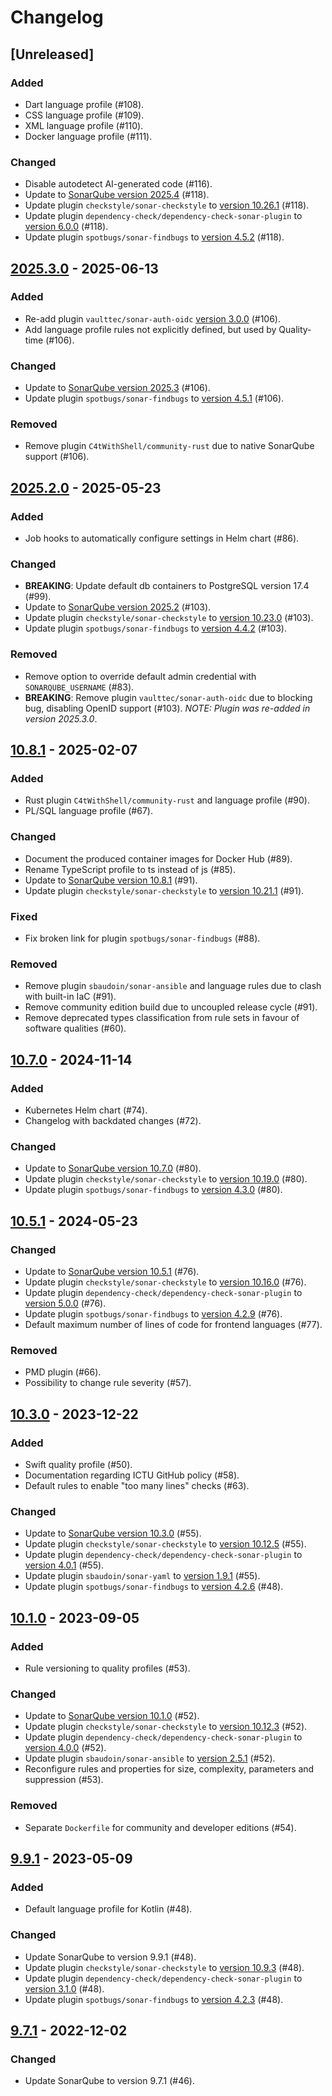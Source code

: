 # Changelog

## [Unreleased]

### Added

- Dart language profile (#108).
- CSS language profile (#109).
- XML language profile (#110).
- Docker language profile (#111).

### Changed

- Disable autodetect AI-generated code (#116).
- Update to [SonarQube version 2025.4](https://www.sonarsource.com/products/sonarqube/whats-new/2025-4/) (#118).
- Update plugin `checkstyle/sonar-checkstyle` to [version 10.26.1](https://github.com/checkstyle/sonar-checkstyle/releases/tag/10.26.1) (#118).
- Update plugin `dependency-check/dependency-check-sonar-plugin` to [version 6.0.0](https://github.com/dependency-check/dependency-check-sonar-plugin/releases/tag/6.0.0) (#118).
- Update plugin `spotbugs/sonar-findbugs` to [version 4.5.2](https://github.com/spotbugs/sonar-findbugs/releases/tag/4.5.2) (#118).

## [2025.3.0](https://github.com/ICTU/sonar/releases/tag/2025.3.0) - 2025-06-13

### Added

- Re-add plugin `vaulttec/sonar-auth-oidc` [version 3.0.0](https://github.com/vaulttec/sonar-auth-oidc/releases/tag/3.0.0) (#106).
- Add language profile rules not explicitly defined, but used by Quality-time (#106).

### Changed

- Update to [SonarQube version 2025.3](https://www.sonarsource.com/products/sonarqube/whats-new/2025-3/) (#106).
- Update plugin `spotbugs/sonar-findbugs` to [version 4.5.1](https://github.com/spotbugs/sonar-findbugs/releases/tag/4.5.1) (#106).

### Removed

- Remove plugin `C4tWithShell/community-rust` due to native SonarQube support (#106).

## [2025.2.0](https://github.com/ICTU/sonar/releases/tag/2025.2.0) - 2025-05-23

### Added

- Job hooks to automatically configure settings in Helm chart (#86).

### Changed

- **BREAKING**: Update default db containers to PostgreSQL version 17.4 (#99).
- Update to [SonarQube version 2025.2](https://www.sonarsource.com/products/sonarqube/whats-new/2025-2/) (#103).
- Update plugin `checkstyle/sonar-checkstyle` to [version 10.23.0](https://github.com/checkstyle/sonar-checkstyle/releases/tag/10.23.0) (#103).
- Update plugin `spotbugs/sonar-findbugs` to [version 4.4.2](https://github.com/spotbugs/sonar-findbugs/releases/tag/4.4.2) (#103).

### Removed

- Remove option to override default admin credential with `SONARQUBE_USERNAME` (#83).
- **BREAKING**: Remove plugin `vaulttec/sonar-auth-oidc` due to blocking bug, disabling OpenID support (#103). _NOTE: Plugin was re-added in version 2025.3.0_.

## [10.8.1](https://github.com/ICTU/sonar/releases/tag/10.8.1) - 2025-02-07

### Added

- Rust plugin `C4tWithShell/community-rust` and language profile (#90).
- PL/SQL language profile (#67).

### Changed

- Document the produced container images for Docker Hub (#89).
- Rename TypeScript profile to ts instead of js (#85).
- Update to [SonarQube version 10.8.1](https://www.sonarsource.com/products/sonarqube/whats-new/sonarqube-10-7/) (#91).
- Update plugin `checkstyle/sonar-checkstyle` to [version 10.21.1](https://github.com/checkstyle/sonar-checkstyle/releases/tag/10.21.1) (#91).

### Fixed

- Fix broken link for plugin `spotbugs/sonar-findbugs` (#88).

### Removed

- Remove plugin `sbaudoin/sonar-ansible` and language rules due to clash with built-in IaC (#91).
- Remove community edition build due to uncoupled release cycle (#91).
- Remove deprecated types classification from rule sets in favour of software qualities (#60).

## [10.7.0](https://github.com/ICTU/sonar/releases/tag/10.7.0) - 2024-11-14

### Added

- Kubernetes Helm chart (#74).
- Changelog with backdated changes (#72).

### Changed

- Update to [SonarQube version 10.7.0](https://www.sonarsource.com/products/sonarqube/whats-new/sonarqube-10-7/) (#80).
- Update plugin `checkstyle/sonar-checkstyle` to [version 10.19.0](https://github.com/checkstyle/sonar-checkstyle/releases/tag/10.19.0) (#80).
- Update plugin `spotbugs/sonar-findbugs` to [version 4.3.0](https://github.com/spotbugs/sonar-findbugs/releases/tag/4.3.0) (#80).

## [10.5.1](https://github.com/ICTU/sonar/releases/tag/10.5.1) - 2024-05-23

### Changed

- Update to [SonarQube version 10.5.1](https://www.sonarsource.com/products/sonarqube/whats-new/sonarqube-10-5/) (#76).
- Update plugin `checkstyle/sonar-checkstyle` to [version 10.16.0](https://github.com/checkstyle/sonar-checkstyle/releases/tag/10.16.0) (#76).
- Update plugin `dependency-check/dependency-check-sonar-plugin` to [version 5.0.0](https://github.com/dependency-check/dependency-check-sonar-plugin/releases/tag/5.0.0) (#76).
- Update plugin `spotbugs/sonar-findbugs` to [version 4.2.9](https://github.com/spotbugs/sonar-findbugs/releases/tag/4.2.9) (#76).
- Default maximum number of lines of code for frontend languages (#77).

### Removed

- PMD plugin (#66).
- Possibility to change rule severity (#57).

## [10.3.0](https://github.com/ICTU/sonar/releases/tag/10.3.0) - 2023-12-22

### Added

- Swift quality profile (#50).
- Documentation regarding ICTU GitHub policy (#58).
- Default rules to enable "too many lines" checks (#63).

### Changed

- Update to [SonarQube version 10.3.0](https://www.sonarsource.com/products/sonarqube/whats-new/sonarqube-10-3/) (#55).
- Update plugin `checkstyle/sonar-checkstyle` to [version 10.12.5](https://github.com/checkstyle/sonar-checkstyle/releases/tag/10.12.5) (#55).
- Update plugin `dependency-check/dependency-check-sonar-plugin` to [version 4.0.1](https://github.com/dependency-check/dependency-check-sonar-plugin/releases/tag/4.0.1) (#55).
- Update plugin `sbaudoin/sonar-yaml` to [version 1.9.1](https://github.com/sbaudoin/sonar-yaml/releases/tag/v1.9.1) (#55).
- Update plugin `spotbugs/sonar-findbugs` to [version 4.2.6](https://github.com/spotbugs/sonar-findbugs/releases/tag/4.2.6) (#48).

## [10.1.0](https://github.com/ICTU/sonar/releases/tag/10.1.0) - 2023-09-05

### Added

- Rule versioning to quality profiles (#53).

### Changed

- Update to [SonarQube version 10.1.0](https://www.sonarsource.com/products/sonarqube/whats-new/sonarqube-10-1/) (#52).
- Update plugin `checkstyle/sonar-checkstyle` to [version 10.12.3](https://github.com/checkstyle/sonar-checkstyle/releases/tag/10.12.3) (#52).
- Update plugin `dependency-check/dependency-check-sonar-plugin` to [version 4.0.0](https://github.com/dependency-check/dependency-check-sonar-plugin/releases/tag/4.0.0) (#52).
- Update plugin `sbaudoin/sonar-ansible` to [version 2.5.1](https://github.com/sbaudoin/sonar-ansible/releases/tag/v2.5.1) (#52).
- Reconfigure rules and properties for size, complexity, parameters and suppression (#53).

### Removed

- Separate `Dockerfile` for community and developer editions (#54).

## [9.9.1](https://github.com/ICTU/sonar/releases/tag/9.9.1) - 2023-05-09

### Added

- Default language profile for Kotlin (#48).

### Changed

- Update SonarQube to version 9.9.1 (#48).
- Update plugin `checkstyle/sonar-checkstyle` to [version 10.9.3](https://github.com/checkstyle/sonar-checkstyle/releases/tag/10.9.3) (#48).
- Update plugin `dependency-check/dependency-check-sonar-plugin` to [version 3.1.0](https://github.com/dependency-check/dependency-check-sonar-plugin/releases/tag/3.1.0) (#48).
- Update plugin `spotbugs/sonar-findbugs` to [version 4.2.3](https://github.com/spotbugs/sonar-findbugs/releases/tag/4.2.3) (#48).

## [9.7.1](https://github.com/ICTU/sonar/releases/tag/9.7.1) - 2022-12-02

### Changed

- Update SonarQube to version 9.7.1 (#46).

